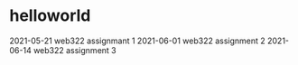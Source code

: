 # helloworld
2021-05-21 web322 assignmant 1
2021-06-01 web322 assignment 2
2021-06-14 web322 assignment 3
